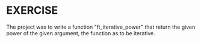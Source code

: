 # EXERCISE

The project was to write a function "ft_iterative_power" that return the given power of the given argument, the function as to be iterative.